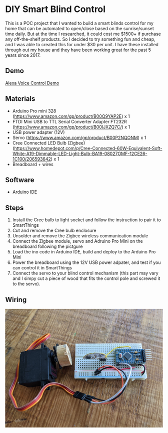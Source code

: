 # DIY Smart Blind Control 
This is a POC project that I wanted to build a smart blinds control for my home that can be automated to open/close based on the sunrise/sunset time daily. But at the time I researched, it could cost me $1500+ if purchase any off-the-shelf products. So I decided to try something fun and cheap, and I was able to created this for under $30 per unit. I have these installed through out my house and they have been working great for the past 5 years since 2017.

## Demo
[Alexa Voice Control Demo](https://youtu.be/RIIT8hJWEwU)

## Materials
* Arduino Pro mini 328 (https://www.amazon.com/gp/product/B00Q9YAP2E) x 1
* FTDI Mini USB to TTL Serial Converter Adapter FT232R (https://www.amazon.com/gp/product/B00IJXZQ7C/) x 1
* USB power adapter (12V)
* Servo (https://www.amazon.com/gp/product/B00P2NQONM) x 1
* Cree Connected LED Bulb (Zigbee) (https://www.homedepot.com/p/Cree-Connected-60W-Equivalent-Soft-White-A19-Dimmable-LED-Light-Bulb-BA19-08027OMF-12CE26-1C100/206593642) x 1
* Breadboard + wires

## Software
* Arduino IDE

## Steps
1. Install the Cree bulb to light socket and follow the instruction to pair it to SmartThings
2. Cut and remove the Cree bulb enclosure 
3. Unsolder and remove the Zigbee wireless communication module
4. Connect the Zigbee module, servo and Adruino Pro Mini on the breadboard following the pictgure
5. Load the ino code in Arduino IDE, build and deploy to the Arduino Pro Mini
6. Power the breadboard using the 12V USB power adpater, and test if you can control it in SmartThings
7. Connect the servo to your blind control mechanism (this part may vary and I simpy cut a piece of wood that fits the control pole and screwed it to the servo).

## Wiring
![Wiring Demo](./blind_control_wiring.jpg)
